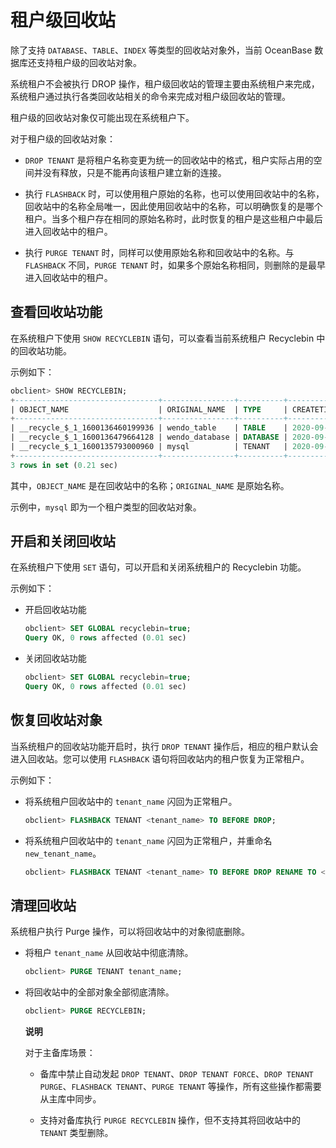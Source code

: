租户级回收站 
===========================



除了支持 `DATABASE`、`TABLE`、`INDEX` 等类型的回收站对象外，当前 OceanBase 数据库还支持租户级的回收站对象。

系统租户不会被执行 DROP 操作，租户级回收站的管理主要由系统租户来完成，系统租户通过执行各类回收站相关的命令来完成对租户级回收站的管理。

租户级的回收站对象仅可能出现在系统租户下。

对于租户级的回收站对象：

* `DROP TENANT` 是将租户名称变更为统一的回收站中的格式，租户实际占用的空间并没有释放，只是不能再向该租户建立新的连接。

  

* 执行 `FLASHBACK` 时，可以使用租户原始的名称，也可以使用回收站中的名称，回收站中的名称全局唯一，因此使用回收站中的名称，可以明确恢复的是哪个租户。当多个租户存在相同的原始名称时，此时恢复的租户是这些租户中最后进入回收站中的租户。

  

* 执行 `PURGE TENANT` 时，同样可以使用原始名称和回收站中的名称。与 `FLASHBACK` 不同，`PURGE TENANT` 时，如果多个原始名称相同，则删除的是最早进入回收站中的租户。

  




查看回收站功能 
----------------------------

在系统租户下使用 `SHOW RECYCLEBIN` 语句，可以查看当前系统租户 Recyclebin 中的回收站功能。

示例如下：

```sql
obclient> SHOW RECYCLEBIN;
+--------------------------------+----------------+----------+----------------------------+
| OBJECT_NAME                    | ORIGINAL_NAME  | TYPE     | CREATETIME                 |
+--------------------------------+----------------+----------+----------------------------+
| __recycle_$_1_1600136460199936 | wendo_table    | TABLE    | 2020-09-15 10:21:00.207886 |
| __recycle_$_1_1600136479664128 | wendo_database | DATABASE | 2020-09-15 10:21:19.664534 |
| __recycle_$_1_1600135793000960 | mysql          | TENANT   | 2020-09-15 10:23:25.773877 |
+--------------------------------+----------------+----------+----------------------------+
3 rows in set (0.21 sec)
```



其中，`OBJECT_NAME` 是在回收站中的名称；`ORIGINAL_NAME` 是原始名称。

示例中，`mysql` 即为一个租户类型的回收站对象。

开启和关闭回收站 
-----------------------------

在系统租户下使用 `SET` 语句，可以开启和关闭系统租户的 Recyclebin 功能。

示例如下：

* 开启回收站功能

  ```sql
  obclient> SET GLOBAL recyclebin=true;
  Query OK, 0 rows affected (0.01 sec)
  ```

  




<!-- -->

* 关闭回收站功能

  ```sql
  obclient> SET GLOBAL recyclebin=true;
  Query OK, 0 rows affected (0.01 sec)
  ```

  




恢复回收站对象 
----------------------------

当系统租户的回收站功能开启时，执行 `DROP TENANT` 操作后，相应的租户默认会进入回收站。您可以使用 `FLASHBACK` 语句将回收站内的租户恢复为正常租户。

示例如下：

* 将系统租户回收站中的 `tenant_name` 闪回为正常租户。

  ```sql
  obclient> FLASHBACK TENANT <tenant_name> TO BEFORE DROP;
  ```

  




<!-- -->

* 将系统租户回收站中的 `tenant_name` 闪回为正常租户，并重命名 `new_tenant_name`。

  ```sql
  obclient> FLASHBACK TENANT <tenant_name> TO BEFORE DROP RENAME TO <new_tenant_name>;
  ```

  




清理回收站 
--------------------------

系统租户执行 Purge 操作，可以将回收站中的对象彻底删除。

* 将租户 `tenant_name` 从回收站中彻底清除。

  ```sql
  obclient> PURGE TENANT tenant_name;
  ```

  




<!-- -->

* 将回收站中的全部对象全部彻底清除。

  ```sql
  obclient> PURGE RECYCLEBIN;
  ```

  
  **说明**

  

  对于主备库场景：
  * 备库中禁止自动发起 `DROP TENANT`、`DROP TENANT FORCE`、`DROP TENANT PURGE`、`FLASHBACK TENANT`、`PURGE TENANT` 等操作，所有这些操作都需要从主库中同步。

    
  
  * 支持对备库执行 `PURGE RECYCLEBIN` 操作，但不支持其将回收站中的 `TENANT` 类型删除。

    
  

  
  



